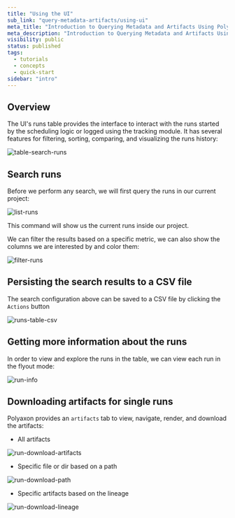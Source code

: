 ```yaml
---
title: "Using the UI"
sub_link: "query-metadata-artifacts/using-ui"
meta_title: "Introduction to Querying Metadata and Artifacts Using Polyaxon the UI - Polyaxon quick start tutorial - Core Concepts"
meta_description: "Introduction to Querying Metadata and Artifacts Using Polyaxon the UI - Become familiar with the ecosystem of Polyaxon tools with a top-level overview and useful links to get you started."
visibility: public
status: published
tags:
  - tutorials
  - concepts
  - quick-start
sidebar: "intro"
---
```


## Overview

The UI's runs table provides the interface to interact with the runs started by the scheduling logic or logged using the tracking module. 
It has several features for filtering, sorting, comparing, and visualizing the runs history:

![table-search-runs](../../../../content/images/dashboard/query-metadata-artifacts/table-search-runs.png)

## Search runs

Before we perform any search, we will first query the runs in our current project:

![list-runs](../../../../content/images/dashboard/query-metadata-artifacts/list-runs.png)

This command will show us the current runs inside our project.

We can filter the results based on a specific metric, we can also show the columns we are interested by and color them:

![filter-runs](../../../../content/images/dashboard/query-metadata-artifacts/filter-runs.png)

## Persisting the search results to a CSV file

The search configuration above can be saved to a CSV file by clicking the `Actions` button

![runs-table-csv](../../../../content/images/dashboard/query-metadata-artifacts/runs-table-csv.png)

## Getting more information about the runs 

In order to view and explore the runs in the table, we can view each run in the flyout mode:

![run-info](../../../../content/images/dashboard/query-metadata-artifacts/run-info.png)

## Downloading artifacts for single runs

Polyaxon provides an `artifacts` tab to view, navigate, render, and download the artifacts: 

 * All artifacts

![run-download-artifacts](../../../../content/images/dashboard/query-metadata-artifacts/run-download-artifacts.png)
  
 * Specific file or dir based on a path 

![run-download-path](../../../../content/images/dashboard/query-metadata-artifacts/run-download-path.png)

 * Specific artifacts based on the lineage
 
![run-download-lineage](../../../../content/images/dashboard/query-metadata-artifacts/run-download-lineage.png)
